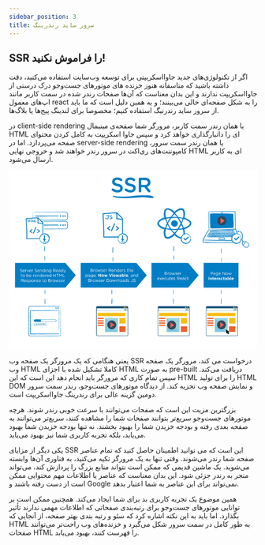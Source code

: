 ```yaml
---
sidebar_position: 3
title: سرور ساید رندرینگ
---
```


## SSR را فراموش نکنید!

اگر از تکنولوژی‌های جدید جاوااسکریپتی برای توسعه وب‌سایت استفاده می‌کنید، دقت داشته باشید که متاسفانه هنوز خزنده ‌های موتورهای جست‌وجو درک درستی از جاوااسکریپت ندارند و این بدان معناست که آن‌ها صفحات رندر شده در سمت کاربر مانند اپ‌های معمول react را به شکل صفحه‌ای خالی می‌بینند؛ و به همین دلیل است که ما باید از سرور ساید رندرنیگ استفاده کنیم؛ مخصوصا برای لندینگ پیج‌ها یا بلاگ‌ها.

در client-side rendering یا همان رندر سمت کاربر، مرورگر شما صفحه‌ی مینیمال ‌HTML ای را دانبارگذاری خواهد کرد و سپس جاوا اسکریپت به کامل کردن محتوای صفحه می‌پردازد. اما در server-side rendering یا همان رندر سمت سرور، کامپوننت‌های ری‌اکت در سرور رندر خواهند شد و خروجی نهایی HTML ای به کاربر ارسال می‌شود.

![سرور ساید رندرینگ](./ssr.png)

یعنی هنگامی که یک مرورگر یک صفحه وب SSR درخواست می کند، مرورگر یک صفحه وب HTML کاملا تشکیل شده با اجزای HTML به صورت pre-built دریافت می‌کند. سپس تمام کاری که مرورگر باید انجام دهد این است که این HTML را برای تولید HTML DOM و نمایش صفحه وب تجزیه کند. از دیدگاه موتورهای جست‌وجو، رندر سمت سرور دومین گزینه عالی برای رندرینگ جاوااسکریپت است.

بزرگترین مزیت این است که صفحات می‌توانند با سرعت خوبی رندر شوند. هرچه موتورهای جست‌وجو سریع‌تر بتوانند صفحات شما را مشاهده کنند، سریع‌تر می‌توانند به صفحه بعدی رفته و بودجه خزیدن شما را بهبود بخشند. نه تنها بودجه خزیدن شما بهبود می‌یابد، بلکه تجربه کاربری شما نیز بهبود می‌یابد.

یکی دیگر از مزایای SSR این است که می توانید اطمینان حاصل کنید که تمام عناصر صفحه شما رندر می‌شوند. وقتی تنها به یک مرورگر تکیه می‌کنید، به فناوری آن‌ها وابسته می‌شوید. یک ماشین قدیمی که ممکن است نتواند منابع بزرگ را پردازش کند، می‌تواند منجر به رندر جزئی شود. این بدان معناست که عناصر یا اطلاعات مهم محتوایی ممکن است از دست رفته باشند و Google نمی‌تواند برای این عناصر به شما اعتبار بدهد.

همین موضوع یک تجربه کاربری بد برای شما ایجاد می‌کند. همچنین ممکن است بر توانایی موتورهای جست‌وجو برای رتبه‌بندی صفحاتی که اطلاعات مهمی ندارند تأثیر بگذارد. اما باید به این نکته اشاره کرد که سئو و رتبه بندی بهتر صفحه، از آنجایی که HTML به طور کامل در سمت سرور شکل می‌گیرد و خزنده‌های وب راحت‌تر می‌توانند صفحات HTML را فهرست کنند، بهبود می‌یابد.
